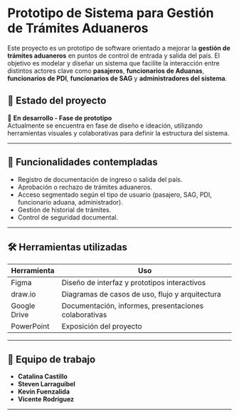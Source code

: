# Prototipo de Sistema para Gestión de Trámites Aduaneros

Este proyecto es un prototipo de software orientado a mejorar la **gestión de trámites aduaneros** en puntos de control de entrada y salida del país. El objetivo es modelar y diseñar un sistema que facilite la interacción entre distintos actores clave como **pasajeros**, **funcionarios de Aduanas**, **funcionarios de PDI**, **funcionarios de SAG** y **administradores del sistema**.

## 🚧 Estado del proyecto

🔧 **En desarrollo - Fase de prototipo**  
Actualmente se encuentra en fase de diseño e ideación, utilizando herramientas visuales y colaborativas para definir la estructura del sistema.

---

## 🧩 Funcionalidades contempladas

- Registro de documentación de ingreso o salida del país.
- Aprobación o rechazo de trámites aduaneros.
- Acceso segmentado según el tipo de usuario (pasajero, SAG, PDI, funcionario aduana, administrador).
- Gestión de historial de trámites.
- Control de seguridad documental.

---

## 🛠️ Herramientas utilizadas

| Herramienta | Uso |
|------------|------|
| Figma      | Diseño de interfaz y prototipos interactivos |
| draw.io    | Diagramas de casos de uso, flujo y arquitectura |
| Google Drive | Documentación, informes, presentaciones colaborativas |
| PowerPoint | Exposición del proyecto |

---
## 👥 Equipo de trabajo

- **Catalina Castillo**
- **Steven Larraguibel**
- **Kevin Fuenzalida**
- **Vicente Rodriguez**

---

